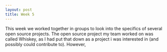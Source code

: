 ```yaml
---
layout: post
title: Week 5
---
```


This week we worked together in groups to look into the specifics of several open source projects. The open source project my team worked on was called Whiskey, as I had put that down as a project i was interested in (and possibly could contribute to). However, 





